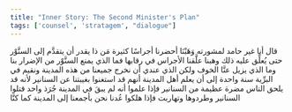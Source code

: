 ```yaml
---
title: "Inner Story: The Second Minister's Plan"
tags: ['counsel', 'stratagem', "dialogue"]
---
```


 قال أنا غير حامد لمشورته وَهَبْنَا أحضرنا أجراسًا كثيرة مَن ذا يقدر أن يتقدَّم إلى السنَّوْر حتى يُعلِّق عليه ذلك وهبنا علَّقنا الأجراس في رقابها فما الذي يمنع السنَّوْر من الإضرار بنا وما الذي يزيل عنَّا الخوف ولكن الذي عندي أن نخرج جميعنا من هذه المدينة ونقيم في البرِّية سنة واحدة إلى أن يعلم أهل المدينة أنهم قد استغنوا بغيبتنا عن السنانير لأنه قد يلحق الناس مضرة عظيمة من السنانير فإذا علموا أنه لم يبقَ في المدينة جُرَذ واحد قتلوا السنانير وطردوها وتهاربت فإذا هلكوا عُدنا نحن بأجمعنا إلى المدينة كما كنَّا
